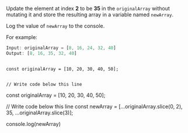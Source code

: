 Update the element at index **2** to be
**35** in the `originalArray` without
mutating it
and
store the resulting array in a variable
named `newArray`.

Log the value of `newArray`
to the console.

For example:
```js
Input: originalArray = [8, 16, 24, 32, 40]
Output: [8, 16, 35, 32, 40]
```

<codeblock type="exercise" language="javascript" testMode="fixedInput">
<code>
const originalArray = [10, 20, 30, 40, 50];

// Write code below this line
</code>

<solution>
const originalArray = [10, 20, 30, 40, 50];

// Write code below this line
const newArray = [...originalArray.slice(0, 2), 35, ...originalArray.slice(3)];

console.log(newArray)
</solution>
</codeblock>
